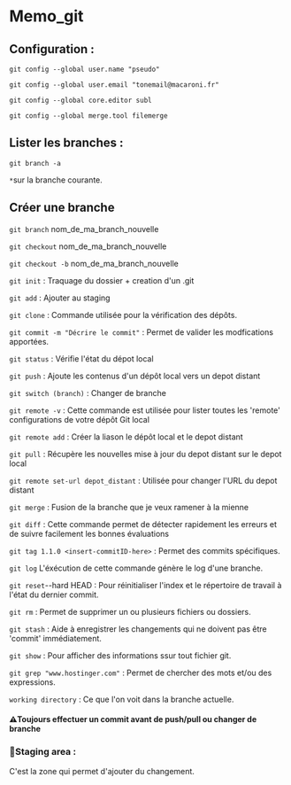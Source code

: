# Memo_git  
## Configuration :  

```git config --global user.name "pseudo"```

```git config --global user.email "tonemail@macaroni.fr"```

```git config --global core.editor subl```

```git config --global merge.tool filemerge```

## Lister les branches :

```git branch -a```

```*```sur la branche courante.

## Créer une branche

```git branch``` nom_de_ma_branch_nouvelle

```git checkout``` nom_de_ma_branch_nouvelle

```git checkout -b``` nom_de_ma_branch_nouvelle


```git init``` : Traquage du dossier + creation d'un .git

```git add``` : Ajouter au staging

```git clone``` : Commande utilisée pour la vérification des dépôts.

```git commit -m "Décrire le commit"``` : Permet de valider les modfications apportées.

```git status``` :  Vérifie l'état du dépot local

```git push``` : Ajoute les contenus d'un dépôt local vers un depot distant

```git switch (branch)``` : Changer de branche

```git remote -v``` : Cette commande est utilisée pour lister toutes les 'remote' configurations de votre dépôt Git local

```git remote add``` : Créer la liason le dépôt local et le depot distant

```git pull``` : Récupère les nouvelles mise à jour du depot distant sur le depot local


```git remote set-url depot_distant``` : Utilisée pour changer l'URL du depot distant

```git merge``` : Fusion de la branche que je veux ramener à la mienne

```git diff``` : Cette commande permet de détecter rapidement les erreurs et de suivre facilement les bonnes évaluations

```git tag 1.1.0 <insert-commitID-here>``` : Permet des commits spécifiques.

```git log``` L'éxécution de cette commande génère le log d'une branche.

```git reset```--hard HEAD : Pour réinitialiser l'index et le répertoire de travail à l'état du dernier commit.

```git rm``` : Permet de supprimer un ou plusieurs fichiers ou dossiers.

```git stash``` : Aide à enregistrer les changements qui ne doivent pas être 'commit' immédiatement.

```git show``` : Pour afficher des informations ssur tout fichier git.

```git grep "www.hostinger.com"``` : Permet de chercher des mots et/ou des expressions.

```working directory``` : Ce que l'on voit dans la branche actuelle.

#### ⚠️Toujours effectuer un commit avant de push/pull ou changer de branche


### 🚨Staging area : 
C'est la zone qui permet d'ajouter du changement.